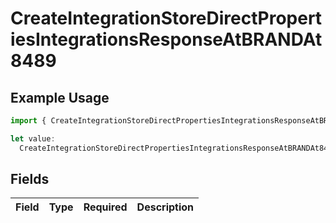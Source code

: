 # CreateIntegrationStoreDirectPropertiesIntegrationsResponseAtBRANDAt8489

## Example Usage

```typescript
import { CreateIntegrationStoreDirectPropertiesIntegrationsResponseAtBRANDAt8489 } from "@vercel/sdk/models/createintegrationstoredirectop.js";

let value:
  CreateIntegrationStoreDirectPropertiesIntegrationsResponseAtBRANDAt8489 = {};
```

## Fields

| Field       | Type        | Required    | Description |
| ----------- | ----------- | ----------- | ----------- |